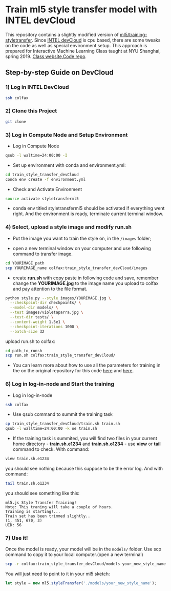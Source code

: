 # Train ml5 style transfer model with INTEL devCloud

This repository contains a slightly modified version of [ml5/training-styletransfer](https://github.com/ml5js/training-styletransfer). Since [INTEL devCloud]() is cpu based, there are some tweaks on the code as well as special environment setup. This approach is prepared for Interactive Machine Learning Class taught at NYU Shanghai, spring 2019. [Class website](https://wp.nyu.edu/shanghai-ima-interactivemachinelearning/),[Code repo](https://github.com/imachines/IMA-Interactive-Machine-Learning).

## Step-by-step Guide on DevCloud
### 1) Log in INTEL DevCloud

```bash
ssh colfax
```

### 2) Clone this Project

```bash
git clone
```

### 3) Log in Compute Node and Setup Environment
- Log in Compute Node

```bash
qsub -l waltime=24:00:00 -I
```
- Set up environment with conda and environment.yml:

```bash
cd train_style_transfer_devCloud
conda env create -f environment.yml
```
- Check and Activate Environment

```bash
source activate styletransferml5
```
* conda env titled styletransferml5 should be activated if everything went right. And the environment is ready, terminate current terminal window.

### 4) Select, upload a style image and modify run.sh

- Put the image you want to train the style on, in the `/images` folder;
* open a new terminal window on your computer and use following command to transfer image.

```bash
cd YOURIMAGE_path
scp YOURIMAGE_name colfax:train_style_transfer_devCloud/images
```


* create **run.sh** with copy paste in following code and save, remember change the **YOURIMAGE.jpg** to the image name you upload to colfax and pay attention to the file format.
```bash
python style.py --style images/YOURIMAGE.jpg \
  --checkpoint-dir checkpoints/ \
  --model-dir models/ \
  --test images/violetaparra.jpg \
  --test-dir tests/ \
  --content-weight 1.5e1 \
  --checkpoint-iterations 1000 \
  --batch-size 32
```

upload run.sh to colfax:

```bash
cd path_to_runsh
scp run.sh colfax:train_style_transfer_devCloud/
```

* You can learn more about how to use all the parameters for training in the on the original repository for this code [here](https://github.com/lengstrom/fast-style-transfer#documentation) and [here](https://github.com/lengstrom/fast-style-transfer/blob/master/docs.md).


### 6) Log in log-in-node and Start the training
- Log in log-in-node

```bash
ssh colfax
```

- Use qsub command to summit the training task

```bash
cp train_style_transfer_devCloud/train.sh train.sh
qsub -l walltime=24:00:00 -k oe train.sh
```

- If the training task is summited, you will find two files in your current home directory - **train.sh.e1234** and **train.sh.o1234** - use **view** or **tail** command to check. With command:

```bash
view train.sh.e1234
```

you should see nothing because this suppose to be the error log.  And with command:

```bash
tail train.sh.o1234
```

you should see something like this:

```
ml5.js Style Transfer Training!
Note: This traning will take a couple of hours.
Training is starting!...
Train set has been trimmed slightly..
(1, 451, 670, 3)
UID: 56
```

### 7) Use it!

Once the model is ready, your model will be in the `models/` folder. Use scp command to copy it to your local computer.(open a new terminal)

```bash
scp -r colfax:train_style_transfer_devCloud/models your_new_style_name
```

You will just need to point to it in your ml5 sketch:

```javascript
let style = new ml5.styleTransfer('./models/your_new_style_name');
```
